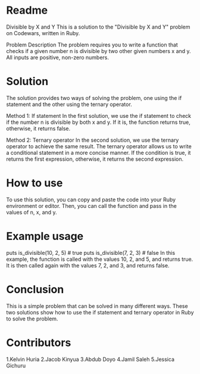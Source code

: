 # Readme

Divisible by X and Y
This is a solution to the "Divisible by X and Y" problem on Codewars, written in Ruby.

Problem Description
The problem requires you to write a function that checks if a given number n is divisible by two other given numbers x and y. All inputs are positive, non-zero numbers.

# Solution
The solution provides two ways of solving the problem, one using the if statement and the other using the ternary operator.

Method 1: If statement
In the first solution, we use the if statement to check if the number n is divisible by both x and y. If it is, the function returns true, otherwise, it returns false.

Method 2: Ternary operator
In the second solution, we use the ternary operator to achieve the same result. The ternary operator allows us to write a conditional statement in a more concise manner. If the condition is true, it returns the first expression, otherwise, it returns the second expression.

# How to use
To use this solution, you can copy and paste the code into your Ruby environment or editor. Then, you can call the function and pass in the values of n, x, and y.


# Example usage
puts is_divisible(10, 2, 5)  # true
puts is_divisible(7, 2, 3)   # false
In this example, the function is called with the values 10, 2, and 5, and returns true. It is then called again with the values 7, 2, and 3, and returns false.

# Conclusion
This is a simple problem that can be solved in many different ways. These two solutions show how to use the if statement and ternary operator in Ruby to solve the problem.


# Contributors
1.Kelvin Huria
2.Jacob Kinyua
3.Abdub Doyo
4.Jamil Saleh
5.Jessica Gichuru

